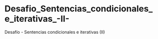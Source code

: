 # Desafio_Sentencias_condicionales_e_iterativas_-II-
Desafío - Sentencias condicionales e iterativas (II)
